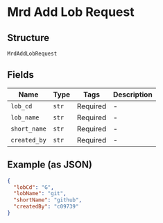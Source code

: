 
# Mrd Add Lob Request

## Structure

`MrdAddLobRequest`

## Fields

| Name | Type | Tags | Description |
|  --- | --- | --- | --- |
| `lob_cd` | `str` | Required | - |
| `lob_name` | `str` | Required | - |
| `short_name` | `str` | Required | - |
| `created_by` | `str` | Required | - |

## Example (as JSON)

```json
{
  "lobCd": "G",
  "lobName": "git",
  "shortName": "github",
  "createdBy": "c09739"
}
```

